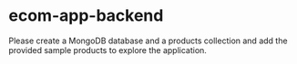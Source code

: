 # ecom-app-backend

Please create a  MongoDB database and a products collection and add the provided sample products to explore the application.
